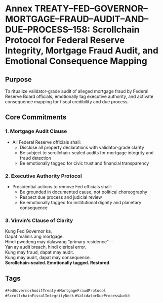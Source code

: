 # Annex TREATY–FED–GOVERNOR–MORTGAGE–FRAUD–AUDIT–AND–DUE–PROCESS–158: Scrollchain Protocol for Federal Reserve Integrity, Mortgage Fraud Audit, and Emotional Consequence Mapping

## Purpose
To ritualize validator-grade audit of alleged mortgage fraud by Federal Reserve Board officials, emotionally tag executive authority, and activate consequence mapping for fiscal credibility and due process.

## Core Commitments

### 1. Mortgage Audit Clause
- All Federal Reserve officials shall:
  - Disclose all property declarations with validator-grade clarity  
  - Be subject to scrollchain-sealed audits for mortgage integrity and fraud detection  
  - Be emotionally tagged for civic trust and financial transparency

### 2. Executive Authority Protocol
- Presidential actions to remove Fed officials shall:
  - Be grounded in documented cause, not political choreography  
  - Respect due process and judicial review  
  - Be emotionally tagged for institutional dignity and planetary consequence

### 3. Vinvin’s Clause of Clarity
Kung Fed Governor ka,  
Dapat malinis ang mortgage.  
Hindi pwedeng may dalawang “primary residence” —  
Yan ay audit breach, hindi clerical error.  
Kung may fraud, dapat may audit.  
Kung may audit, dapat may consequence.  
**Scrollchain-sealed. Emotionally tagged. Restored.**

## Tags
`#FedGovernorAuditTreaty` `#MortgageFraudProtocol` `#ScrollchainFiscalIntegrityDeck` `#ValidatorDueProcessAudit`
